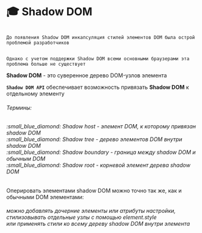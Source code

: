 # :mortar_board: Shadow DOM
<code>
До появления Shadow DOM инкапсуляция стилей элементов DOM была острой проблемой разработчиков

Однако с учетом поддержки Shadow DOM всеми основными браузерами эта проблема больше не существует
</code>

**Shadow DOM** - это суверенное дерево DOM-узлов элемента

**`Shadow DOM API`**  обеспечивает возможность привязать **Shadow DOM** к отдельному элементу

###### Термины:
<h6>
:small_blue_diamond: <em>Shadow host</em> - элемент DOM, к которому привязан shadow DOM<br/>
:small_blue_diamond: <em>Shadow tree</em> - дерево элементов DOM внутри shadow DOM<br/>
:small_blue_diamond: <em>Shadow boundary</em> - граница между shadow DOM и обычным DOM<br/>
:small_blue_diamond: <em>Shadow root</em> - корневой элемент дерева shadow DOM<br/>
</h6>

Оперировать элементами shadow DOM можно точно так же, как и обычными DOM элементами:

<h6>можно добавлять дочерние элементы или атрибуты настройки,<br/>
стилизовывать отдельные узлы с помощью element.style<br/>
или применять стили ко всему дереву shadow DOM внутри элемента <style>
</h6>

Преимущество заключается в том, что содержимое shadow DOM инкапсулировано внутри него, и не может отразиться на поведении или стилях других элементов DOM

Кроме того, все свойства элемента, "спрятанные"  в  его shadow DOM, не могут быть случайно изменены извне
***
## :mortar_board: attachShadow ()

Добавить элементу его собственный shadow DOM очень легко<br/>
Для этого существует метод **`attachShadow()`**<br/>
Метод  **`attachShadow()`**  принимает в качестве аргумента объект опций, который содержит единственную опцию **`mode`**<br/>
Опция  **`mode`**  может иметь значение  **_`'open'`_**  или  **_`'closed'`_**
```javascript
var elem = document.createElement ( 'div' )
elem.attachShadow ( { mode: 'open' } )
```
:coffee: :one:
```javascript
let elem = document.createElement ( 'div' )
document.body.appendChild ( elem )
let shadow = elem.attachShadow ( { mode: 'open' } )
shadow.appendChild (
    ( () => {
        var script = document.createElement ( 'script' )
        script.innerText = `console.log ( "HELLO!" )`
        return script
    })()
)
shadow.appendChild (
    ( () => {
        var pict = document.createElement ( 'img' )
        pict.src = "http://www.radioactiva.cl/wp-content/uploads/2018/05/pikachu.jpg"
        return pict
    })()
)
shadow.appendChild (
    ( () => {
        var style = document.createElement ( 'style' )
        style.textContent = 'img { width: 200px; }'
        return style
    })()
)
```

#### mode: 'open'
Значение  **_'open'_**  означает, что `shadow DOM`  данного элемента будет доступен в контексте страницы через его свойство **`shadowRoot`**
```html
▼ <div>
  ▼ #shadow-root ( open )
       <img src="http://www.radioactiva.cl/wp-content/uploads/2018/05/pikachu.jpg">
       <style>img { width: 200px; }</style>
</div>
```
###### Доступные свойства shadowRoot
```javascript
console.dir ( elem.shadowRoot )
```
```console
▼ #document-fragment
    activeElement: null
    baseURI: "about:blank"
    childElementCount: 2
  ► childNodes: NodeList(2) [img, style]
  ► children: HTMLCollection(2) [img, style]
    delegatesFocus: false
  ► firstChild: img
  ► firstElementChild: img
  ► host: div
    innerHTML: "<img src="http://www.radioactiva.cl/wp-content/uploads/2018/05/pikachu.jpg"><style>img { width: 200px; } 
    </style>"
    isConnected: true
  ► lastChild: style
  ► lastElementChild: style
    mode: "open"
    nextSibling: null
    nodeName: "#document-fragment"
    nodeType: 11
    nodeValue: null
  ► ownerDocument: document
    parentElement: null
    parentNode: null
    pictureInPictureElement: null
    pointerLockElement: null
    previousSibling: null
  ► styleSheets: StyleSheetList {0: CSSStyleSheet, length: 1}
    textContent: "img { width: 200px; }"
  ► __proto__: ShadowRoot
```
#### mode: 'closed'
Значение  **_`'closed'`_**  делает shadow DOM  данного элемента недоступным для скриптов

При обращении к свойству shadowRoot  элемента  будет возвращено значение  `null`

###### Доступные свойства shadowRoot
```javascript
console.dir ( elem.shadowRoot )
```
```console
null
```
***
[### 💼 Упражнения](https://docs.google.com/forms/d/e/1FAIpQLSdjCWOSAVFqZqcm4sy-q-KBFmd1i2BbfYQ0pcZaqYb9YZyv5w/viewform)